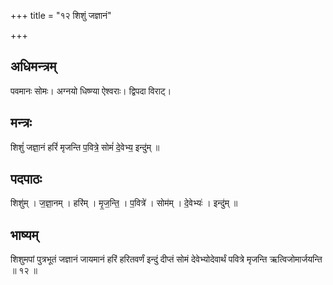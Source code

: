 +++
title = "१२ शिशुं जज्ञानं"

+++
## अधिमन्त्रम्
पवमानः सोमः। अग्नयो धिष्ण्या ऐश्वराः। द्विपदा विराट्।

## मन्त्रः
शिशुं॑ जज्ञा॒नं हरिं॑ मृजन्ति प॒वित्रे॒ सोमं॑ दे॒वेभ्य॒ इन्दु॑म् ॥

## पदपाठः
शिशु॑म् । ज॒ज्ञा॒नम् । हरि॑म् । मृ॒ज॒न्ति॒ । प॒वित्रे॑ । सोम॑म् । दे॒वेभ्यः॑ । इन्दु॑म् ॥

## भाष्यम्
शिशुमपां पुत्रभूतं जज्ञानं जायमानं हरिं हरितवर्णं इन्दुं दीप्तं सोमं देवेभ्योदेवार्थं पवित्रे मृजन्ति ऋत्विजोमार्जयन्ति ॥ १२ ॥